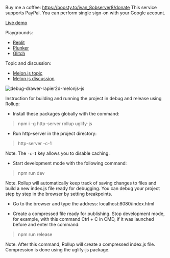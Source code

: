 Buy me a coffee: https://boosty.to/ivan_8observer8/donate This service supports PayPal. You can perform single sign-on with your Google account.

[Live demo](https://8observer8.github.io/webgl10-js/debug-drawer-rapier2d-melonjs-js/)

Playgrounds:

- [Replit](https://replit.com/@8Observer8/Debug-drawer-of-colliders-using-Rapier2D-Melonjs-JS)
- [Plunker](https://plnkr.co/edit/jjDA2AYVyTIVi3hk?preview)
- [Glitch](https://glitch.com/edit/#!/furry-tiny-temple)

Topic and discussion:

- [Melon.js topic](https://melonjs.discourse.group/t/basic-examples-of-using-rapier2d-with-melon-js-in-javascript/58)
- [Melon.js discussion](https://github.com/melonjs/melonJS/discussions/1196)

![debug-drawer-rapier2d-melonjs-js](https://github.com/8Observer8/debug-drawer-rapier2d-melonjs-js/assets/3908473/1deb0c73-f441-49e1-9b2a-c84527ad8771)

Instruction for building and running the project in debug and release using Rollup:

- Install these packages globally with the command:

> npm i -g http-server rollup uglify-js

- Run http-server in the project directory:

> http-server -c-1

Note. The `-c-1` key allows you to disable caching.

- Start development mode with the following command:

> npm run dev

Note. Rollup will automatically keep track of saving changes to files and build a new index.js file ready for debugging. You can debug your project step by step in the browser by setting breakpoints.

- Go to the browser and type the address: localhost:8080/index.html

- Create a compressed file ready for publishing. Stop development mode, for example, with this command Ctrl + C in CMD, if it was launched before and enter the command:

> npm run release

Note. After this command, Rollup will create a compressed index.js file. Compression is done using the uglify-js package.
